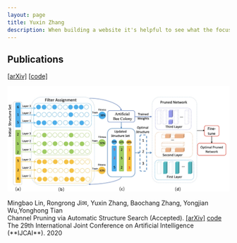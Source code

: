 ```yaml
---
layout: page
title: Yuxin Zhang
description: When building a website it's helpful to see what the focus of your site is. This page is an example of how to show a website's focus.
---
```

<h2>Publications</h2>


 [[arXiv\]]() [[code\]]()


<p><span class="image left"><img src="/images/ABCPruner.jpg" alt="" /></span></p>
<o>Mingbao Lin, Rongrong Ji✉, Yuxin Zhang, Baochang Zhang, Yongjian Wu,Yonghong Tian<br>Channel Pruning via Automatic Structure Search (Accepted).
 <a href="https://arxiv.org/abs/2001.08565">[arXiv]</a> <a href="https://github.com/lmbxmu/abcpruner">code</a><br>
 The 29th International Joint Conference on Artificial Intelligence (**IJCAI**). 2020
</p>




